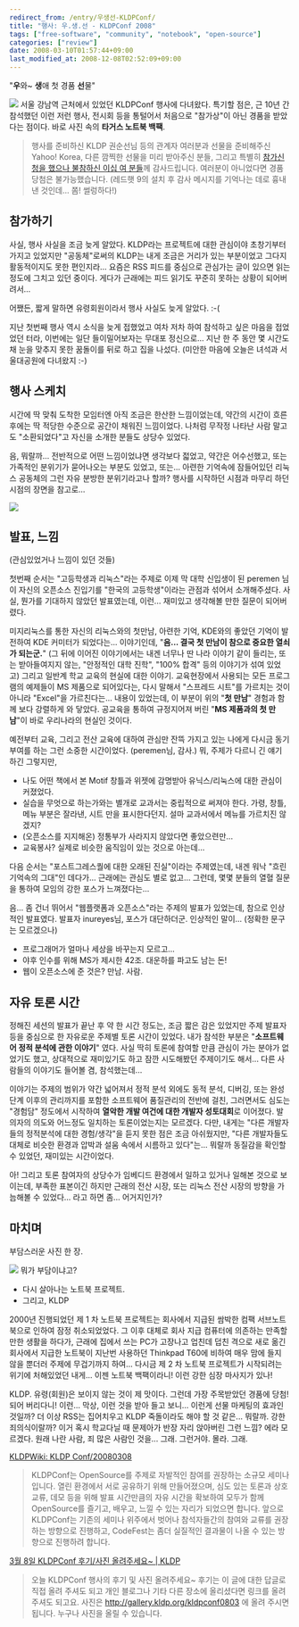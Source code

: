 ```yaml
---
redirect_from: /entry/우생선-KLDPConf/
title: "행사: 우.생.선 - KLDPConf 2008"
tags: ["free-software", "community", "notebook", "open-source"]
categories: ["review"]
date: 2008-03-10T01:57:44+09:00
last_modified_at: 2008-12-08T02:52:09+09:00
---
```

"**우**와~ **생**애 첫 경품 **선**물"

![](/attachments/2008-03-10-targus.png)
서울 강남역 근처에서 있었던 KLDPConf 행사에 다녀왔다. 특기할 점은, 근 10년
간 참석했던 이런 저런 행사, 전시회 등을 통털어서 처음으로 "참가상"이 아닌
경품을 받았다는 점이다. 바로 사진 속의 **타거스 노트북 백팩**.

> 행사를 준비하신 KLDP 권순선님 등의 관계자 여러분과 선물을 준비해주신
> Yahoo! Korea, 다른 깜찍한 선물을 미리 받아주신 분들, 그리고 특별히
> [참가신청을 했으나 불참하신 이십 여 분들](http://kldp.org/node/91758#comment-433138)께 감사드립니다.
> 여러분이 아니었다면 경품 당첨은 불가능했습니다. (레드햇 9의 설치 후
> 감사 메시지를 기억나는 데로 흉내낸 것인데... 쫌! 썰렁하다!)

## 참가하기

사실, 행사 사실을 조금 늦게 알았다.
KLDP라는 프로젝트에 대한 관심이야 초창기부터 가지고 있었지만 "공동체"로써의
KLDP는 내게 조금은 거리가 있는 부분이었고 그다지 활동적이지도 못한 편인지라...
요즘은 RSS 피드를 중심으로 관심가는 글이 있으면 읽는 정도에 그치고 있던
중이다. 게다가 근래에는 피드 읽기도 꾸준히 못하는 상황이 되어버려서...

어쨌든, 짧게 말하면 유령회원이라서 행사 사실도 늦게 알았다. :-(

지난 첫번째 행사 역시 소식을 늦게 접했었고 여차 저차 하여 참석하고 싶은
마음을 접었었던 터라, 이번에는 일단 들이밀어보자는 무대포 정신으로... 지난
한 주 동안 몇 시간도 채 눈을 맞추지 못한 꿈돌이를 뒤로 하고 집을 나섰다.
(미안한 마음에 오늘은 녀석과 서울대공원에 다녀왔지 :-)


## 행사 스케치

시간에 딱 맞춰 도착한 모임터엔 아직 조금은 한산한 느낌이었는데, 약간의
시간이 흐른 후에는 딱 적당한 수준으로 공간이 채워진 느낌이었다. 나처럼
무작정 나타난 사람 말고도 "소환되었다"고 자신을 소개한 분들도 상당수 있었다.

음, 뭐랄까...
전반적으로 어떤 느낌이었냐면 생각보다 젋었고, 약간은 어수선했고, 또는
가족적인 분위기가 묻어나오는 부분도 있었고, 또는... 아련한 기억속에
잠들어있던 리눅스 공동체의 그런 자유 분방한 분위기라고나 할까? 행사를
시작하던 시점과 마무리 하던 시점의 장면을 참고로...

![](/attachments/2008-03-10-sketch-small.png)

## 발표, 느낌

(관심있었거나 느낌이 있던 것들)

첫번째 순서는 "고등학생과 리눅스"라는 주제로 이제 막 대학 신입생이 된
peremen 님이 자신의 오픈소스 진입기를 "한국의 고등학생"이라는 관점과
섞어서 소개해주셨다. 사실, 뭔가를 기대하지 않았던 발표였는데, 이런...
재미있고 생각해볼 만한 질문이 되어버렸다.

미지리눅스를 통한 자신의 리눅스와의 첫만남, 아련한 기억, KDE와의 좋았던
기억이 발전하여 KDE 커미터가 되었다는... 이야기인데, "**음... 결국 첫 만남이
참으로 중요한 열쇠가 되는군.**" (그 뒤에 이어진 이야기에서는 내겐 너무나
딴 나라 이야기 같이 들리는, 또는 받아들여지지 않는, "안정적인 대학 진학",
"100% 합격" 등의 이야기가 섞여 있었고) 그리고 일반계 학교 교육의 현실에
대한 이야기. 교육현장에서 사용되는 모든 프로그램의 예제들이 MS 제품으로
되어있다는, 다시 말해서 "스프레드 시트"를 가르치는 것이 아니라 "Excel"을
가르친다는... 내용이 있었는데, 이 부분이 위의 "**첫 만남**" 경험과 함께
보다 강렬하게 와 닿았다.
공교육을 통하여 규정지어져 버린 "**MS 제품과의 첫 만남**"이 바로 우리나라의
현실인 것이다.

예전부터 교육, 그리고 전산 교육에 대하여 관심만 잔뜩 가지고 있는 나에게
다시금 동기부여를 하는 그런 소중한 시간이었다. (peremen님, 감사.) 뭐,
주제가 다르니 긴 얘기 하긴 그렇지만,

- 나도 어떤 책에서 본 Motif 창틀과 위젯에 감명받아 유닉스/리눅스에 대한
  관심이 커졌었다.
- 실습을 무엇으로 하는가와는 별개로 교과서는 중립적으로 써져야 한다.
  가령, 창틀, 메뉴 부분은 잘라낸, 시트 만을 표시한다던지.
  설마 교과서에서 메뉴를 가르치진 않겠지?
- (오픈소스를 지지해온) 정통부가 사라지지 않았다면 좋았으련만...
- 교육봉사? 실제로 비슷한 움직임이 있는 것으로 아는데...

다음 순서는 "포스트그레스퀄에 대한 오래된 진실"이라는 주제였는데, 내겐 워낙
"흐린 기억속의 그대"인 데다가... 근래에는 관심도 별로 없고... 그런데,
몇몇 분들의 열혈 질문을 통하여 모임의 강한 포스가 느껴졌다는...

음... 좀 건너 뛰어서 "웹플랫폼과 오픈소스"라는 주제의 발표가 있었는데,
참으로 인상적인 발표였다. 발표자 inureyes님, 포스가 대단하더군. 인상적인
말이... (정확한 문구는 모르겠으나)

- 프로그래머가 얼마나 세상을 바꾸는지 모르고...
- 야후 인수를 위해 MS가 제시한 42조. 대운하를 파고도 남는 돈!
- 웹이 오픈소스에 준 것은? 만남. 사람.


## 자유 토론 시간

정해진 세션의 발표가 끝난 후 약 한 시간 정도는, 조금 짧은 감은 있었지만
주제 발표자 등을 중심으로 한 자유로운 주제별 토론 시간이 있었다. 내가
참석한 부분은 "**소프트웨어 정적 분석에 관한 이야기**" 였다. 사실 딱히 토론에
참여할 만큼 관심이 가는 분야가 없었기도 했고, 상대적으로 재미있기도 하고
잠깐 시도해봤던 주제이기도 해서... 다른 사람들의 이야기도 들어볼 겸,
참석했는데...

이야기는 주제의 범위가 약간 넓어져서 정적 분석 외에도 동적 분석, 디버깅,
또는 완성 단계 이후의 관리까지를 포함한 소프트웨어 품질관리의 전반에 걸친,
그러면서도 심도는 "경험담" 정도에서 시작하여 **열악한 개발 여건에 대한
개발자 성토대회**로 이어졌다.
발의자의 의도와 어느정도 일치하는 토론이었는지는 모르겠다. 다만, 내게는
"다른 개발자들의 정적분석에 대한 경험/생각"을 듣지 못한 점은 조금 아쉬웠지만,
"다른 개발자들도 대체로 비슷한 환경과 압박과 설움 속에서 시름하고 있다"는...
뭐랄까 동질감을 확인할 수 있었던, 재미있는 시간이었다.

아! 그리고 토론 참여자의 상당수가 임베디드 환경에서 일하고 있거나 일해본
것으로 보이는데, 부족한 표본이긴 하지만 근래의 전산 시장, 또는 리눅스
전산 시장의 방향을 가늠해볼 수 있었다... 라고 하면 좀... 어거지인가?


## 마치며

부담스러운 사진 한 장.

![](/attachments/2008-03-10-backpack.png)
뭐가 부담이냐고?

- 다시 살아나는 노트북 프로젝트.
- 그리고, KLDP

2000년 진행되었던 제 1 차 노트북 프로젝트는 회사에서 지급된 쌈박한 컴팩
서브노트북으로 인하여 잠정 취소되었었다. 그 이후 대체로 회사 지급 컴퓨터에
의존하는 만족할만한 생활을 하다가, 근래에 집에서 쓰는 PC가 고장나고 업친데
덥친 격으로 새로 옮긴 회사에서 지급한 노트북이 지난번 사용하던
Thinkpad T60에 비하여 매우 맘에 들지 않을 뿐더러 주제에 무겁기까지 하여...
다시금 제 2 차 노트북 프로젝트가 시작되려는 위기에 처해있었던 내게...
이젠 노트북 백팩이라니! 이런 강한 심장 마사지가 있나!

KLDP. 유령(회원)은 보이지 않는 것이 제 맛이다. 그런데 가장 주목받았던
경품에 당첨! 되어 버리다니! 이런... 막상, 이런 것을 받아 들고 보니...
이런게 선물 마케팅의 효과인 것일까? 더 이상 RSS는 집어치우고 KLDP
죽돌이라도 해야 할 것 같은... 뭐랄까. 강한 죄의식이랄까?
이거 혹시 학교다닐 때 문제아가 반장 자리 앉아버린 그런 느낌? 에라 모르겠다.
원래 나란 사람, 죄 많은 사람인 것을... 그래. 그런거야. 몰라. 그래.


[KLDPWiki: KLDP Conf/20080308](http://wiki.kldp.org/wiki.php/KLDPConf/20080308) 

> KLDPConf는 OpenSource를 주제로 자발적인 참여를 권장하는 소규모 세미나입니다. 열린 환경에서 서로 공유하기 위해 만들어졌으며, 심도 있는 토론과 상호 교류, 데모 등을 위해 발표 시간만큼의 자유 시간을 확보하여 모두가 함께 OpenSource를 즐기고, 배우고, 느낄 수 있는 자리가 되었으면 합니다. 앞으로 KLDPConf는 기존의 세미나 위주에서 벗어나 참석자들간의 참여와 교류를 권장하는 방향으로 진행하고, CodeFest는 좀더 실질적인 결과물이 나올 수 있는 방향으로 진행하려 합니다.

[3월 8일 KLDPConf 후기/사진 올려주세요~ \| KLDP](http://kldp.org/node/91758) 

> 오늘 KLDPConf 행사의 후기 및 사진 올려주세요~ 후기는 이 글에 대한 답글로 직접 올려 주셔도 되고 개인 블로그나 기타 다른 장소에 올리셨다면 링크를 올려 주셔도 되고요. 사진은 http://gallery.kldp.org/kldpconf0803 에 올려 주시면 됩니다. 누구나 사진을 올릴 수 있습니다.

